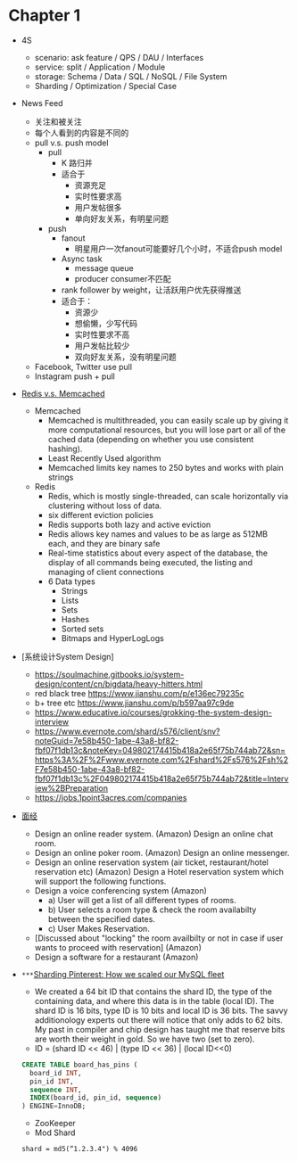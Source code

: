 # Chapter 1
- 4S
  * scenario: ask feature / QPS / DAU / Interfaces
  * service: split / Application / Module
  * storage: Schema / Data / SQL / NoSQL / File System
  * Sharding / Optimization / Special Case
- News Feed
  * 关注和被关注
  * 每个人看到的内容是不同的
  * pull v.s. push model
    + pull
      - K 路归并
      - 适合于
        * 资源充足
        * 实时性要求高
        * 用户发帖很多
        * 单向好友关系，有明星问题
    + push
      - fanout
        * 明星用户一次fanout可能要好几个小时，不适合push model
      - Async task
        * message queue
        * producer consumer不匹配
      - rank follower by weight，让活跃用户优先获得推送
      - 适合于：
        * 资源少
        * 想偷懒，少写代码
        * 实时性要求不高
        * 用户发帖比较少
        * 双向好友关系，没有明星问题
  * Facebook, Twitter use pull
  * Instagram push + pull
- [Redis v.s. Memcached](https://www.infoworld.com/article/3063161/nosql/why-redis-beats-memcached-for-caching.html)
  * Memcached
    + Memcached is multithreaded, you can easily scale up by giving it more computational resources, but you will lose part or all of the cached data (depending on whether you use consistent hashing).
    + Least Recently Used algorithm
    + Memcached limits key names to 250 bytes and works with plain strings
  * Redis
    + Redis, which is mostly single-threaded, can scale horizontally via clustering without loss of data.
    + six different eviction policies
    + Redis supports both lazy and active eviction
    + Redis allows key names and values to be as large as 512MB each, and they are binary safe
    + Real-time statistics about every aspect of the database, the display of all commands being executed, the listing and managing of client connections
    + 6 Data types
      - Strings
      - Lists
      - Sets
      - Hashes
      - Sorted sets
      - Bitmaps and HyperLogLogs


- [系统设计System Design]
  * https://soulmachine.gitbooks.io/system-design/content/cn/bigdata/heavy-hitters.html
  * red black tree https://www.jianshu.com/p/e136ec79235c
  * b+ tree etc https://www.jianshu.com/p/b597aa97c9de
  * https://www.educative.io/courses/grokking-the-system-design-interview
  * https://www.evernote.com/shard/s576/client/snv?noteGuid=7e58b450-1abe-43a8-bf82-fbf07f1db13c&noteKey=049802174415b418a2e65f75b744ab72&sn=https%3A%2F%2Fwww.evernote.com%2Fshard%2Fs576%2Fsh%2F7e58b450-1abe-43a8-bf82-fbf07f1db13c%2F049802174415b418a2e65f75b744ab72&title=Interview%2BPreparation
  * https://jobs.1point3acres.com/companies


- [面经](https://www.1point3acres.com/bbs/thread-541834-1-1.html)
  * Design an online reader system. (Amazon) Design an online chat room.
  * Design an online poker room. (Amazon) Design an online messenger.
  * Design an online reservation system (air ticket, restaurant/hotel reservation etc) (Amazon) Design a Hotel reservation system which will support the following functions.
  * Design a voice conferencing system (Amazon)
    + a) User will get a list of all different types of rooms.
    + b) User selects a room type & check the room availabilty between the specified dates.
    + c) User Makes Reservation.
  * [Discussed about "locking" the room availbilty or not in case if user wants to proceed with reservation] (Amazon)
  * Design a software for a restaurant (Amazon)

- `***`[Sharding Pinterest: How we scaled our MySQL fleet](https://medium.com/pinterest-engineering/sharding-pinterest-how-we-scaled-our-mysql-fleet-3f341e96ca6f)
  * We created a 64 bit ID that contains the shard ID, the type of the containing data, and where this data is in the table (local ID). The shard ID is 16 bits, type ID is 10 bits and local ID is 36 bits. The savvy additionology experts out there will notice that only adds to 62 bits. My past in compiler and chip design has taught me that reserve bits are worth their weight in gold. So we have two (set to zero).
  * ID = (shard ID << 46) | (type ID << 36) | (local ID<<0)
  ```SQL
  CREATE TABLE board_has_pins (
    board_id INT,
    pin_id INT,
    sequence INT,
    INDEX(board_id, pin_id, sequence)
  ) ENGINE=InnoDB;
  ```
  * ZooKeeper
  * Mod Shard
  ```
  shard = md5(“1.2.3.4") % 4096
  ```
